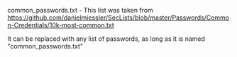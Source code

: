common_passwords.txt - This list was taken from https://github.com/danielmiessler/SecLists/blob/master/Passwords/Common-Credentials/10k-most-common.txt

It can be replaced with any list of passwords, as long as it is named "common_passwords.txt"